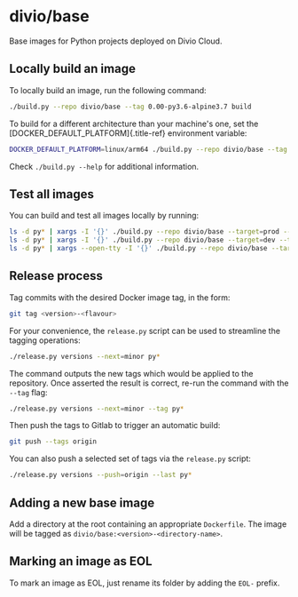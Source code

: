 # divio/base

Base images for Python projects deployed on Divio Cloud.

## Locally build an image

To locally build an image, run the following command:

```bash
./build.py --repo divio/base --tag 0.00-py3.6-alpine3.7 build
```

To build for a different architecture than your machine\'s one, set the
[DOCKER_DEFAULT_PLATFORM]{.title-ref} environment variable:

```bash
DOCKER_DEFAULT_PLATFORM=linux/arm64 ./build.py --repo divio/base --tag 1.1-py3.11-slim-bullseye build
```

Check `./build.py --help` for additional information.

## Test all images

You can build and test all images locally by running:

```bash
ls -d py* | xargs -I '{}' ./build.py --repo divio/base --target=prod --tag test-{} build
ls -d py* | xargs -I '{}' ./build.py --repo divio/base --target=dev --tag test-{} build
ls -d py* | xargs --open-tty -I '{}' ./build.py --repo divio/base --target=dev --tag test-{} test
```

## Release process

Tag commits with the desired Docker image tag, in the form:

```bash
git tag <version>-<flavour>
```

For your convenience, the `release.py` script can be used to streamline the tagging
operations:

```bash
./release.py versions --next=minor py*
```

The command outputs the new tags which would be applied to the repository. Once asserted the result
is correct, re-run the command with the `--tag` flag:

```bash
./release.py versions --next=minor --tag py*
```

Then push the tags to Gitlab to trigger an automatic build:

```bash
git push --tags origin
```

You can also push a selected set of tags via the `release.py` script:

```bash
./release.py versions --push=origin --last py*
```

## Adding a new base image

Add a directory at the root containing an appropriate `Dockerfile`. The image will be
tagged as `divio/base:<version>-<directory-name>`.

## Marking an image as EOL

To mark an image as EOL, just rename its folder by adding the `EOL-` prefix.
